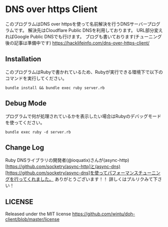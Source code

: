 # DNS over https Client
このプログラムはDNS over httpsを使って名前解決を行うDNSサーバープログラムです。
解決先はCloudflare Public DNSを利用しております。 URL部分変えればGoogle Public DNSでも行けます。
ブログも書いております(チューニング後の記事は準備中です)
https://hacklifeinfo.com/dns-over-https-client/

## Installation
このプログラムはRubyで書かれているため、Rubyが実行できる環境下で以下のコマンドを実行してください。 
```
bundle install && bundle exec ruby server.rb
```

## Debug Mode
プログラムで何が処理されているかを表示したい場合はRubyのデバッグモードを使ってください。
```
bundle exec ruby -d server.rb
```

## Change Log
Ruby DNSライブラリの開発者(@ioquatix)さんが(async-http)[https://github.com/socketry/async-http]と(async-dns)[https://github.com/socketry/async-dns]を使ってパフォーマンスチューニングを行ってくれました。
ありがとうございます！！ 詳しくはプルリクみて下さい！

## LICENSE
Released under the MIT license
https://github.com/wintu/doh-client/blob/master/license
